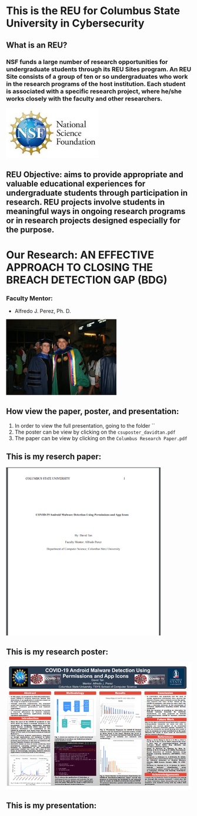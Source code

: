 # This is the REU for Columbus State University in Cybersecurity

## What is an REU?
### NSF funds a large number of research opportunities for undergraduate students through its REU Sites program. An REU Site consists of a group of ten or so undergraduates who work in the research programs of the host institution. Each student is associated with a specific research project, where he/she works closely with the faculty and other researchers. 
<img src="NSF pic.jpg" width="250">

## REU Objective: aims to provide appropriate and valuable educational experiences for undergraduate students through participation in research. REU projects involve students in meaningful ways in ongoing research programs or in research projects designed especially for the purpose.

# Our Research: AN EFFECTIVE APPROACH TO CLOSING THE BREACH DETECTION GAP (BDG) 

### Faculty Mentor:
- Alfredo J. Perez, Ph. D.
<img src="Perez.jpg" width="300">

## How view the paper, poster, and presentation:
1. In order to view the full presentation, going to the folder ``
2. The poster can be view by clicking on the `csuposter_davidtan.pdf`
3. The paper can be view by clicking on the `Columbus Research Paper.pdf`

## This is my reserch paper:
<img src="paper pic1.PNG" width="420">

## This is my research poster:
<img src="poster pic1.PNG" width="600">

## This is my presentation:
<img src="" width="600">
